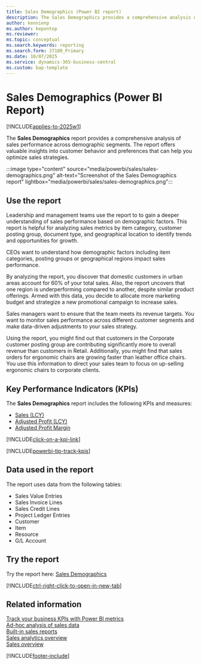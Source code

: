 ```yaml
---
title: Sales Demographics (Power BI report)
description: The Sales Demographics provides a comprehensive analysis of sales performance across different demographic segments, offering valuable insights into customer behavior and preferences to optimize sales strategies.
author: kennienp
ms.author: kepontop
ms.reviewer: 
ms.topic: conceptual
ms.search.keywords: reporting
ms.search.form: 37100_Primary
ms.date: 10/07/2025
ms.service: dynamics-365-business-central
ms.custom: bap-template
---
```


# Sales Demographics (Power BI Report)

[!INCLUDE[applies-to-2025w1](includes/applies-to-2025w1.md)]

The **Sales Demographics** report provides a comprehensive analysis of sales performance across demographic segments. The report offers valuable insights into customer behavior and preferences that can help you optimize sales strategies.

:::image type="content" source="media/powerbi/sales/sales-demographics.png" alt-text="Screenshot of the Sales Demographics report" lightbox="media/powerbi/sales/sales-demographics.png":::

## Use the report

Leadership and management teams use the report to to gain a deeper understanding of sales performance based on demographic factors. This report is helpful for analyzing sales metrics by item category, customer posting group, document type, and geographical location to identify trends and opportunities for growth.

CEOs want to understand how demographic factors including item categories, posting groups or geographical regions impact sales performance.

By analyzing the report, you discover that domestic customers in urban areas account for 60% of your total sales. Also, the report uncovers that one region is underperforming compared to another, despite similar product offerings. Armed with this data, you decide to allocate more marketing budget and strategize a new promotional campaign to increase sales.

Sales managers want to ensure that the team meets its revenue targets. You want to monitor sales performance across different customer segments and make data-driven adjustments to your sales strategy.

Using the report, you might find out that customers in the Corporate customer posting group are contributing significantly more to overall revenue than customers in Retail. Additionally, you might find that sales orders for ergonomic chairs are growing faster than leather office chairs. You use this information to direct your sales team to focus on up-selling ergonomic chairs to corporate clients.

## Key Performance Indicators (KPIs)

The **Sales Demographics** report includes the following KPIs and measures:

- [Sales (LCY)](sales-powerbi-sales-kpis.md#sales-lcy)
- [Adjusted Profit (LCY)](sales-powerbi-sales-kpis.md#adjusted-profit-lcy)
- [Adjusted Profit Margin](sales-powerbi-sales-kpis.md#adjusted-profit-margin)

[!INCLUDE[click-on-a-kpi-link](includes/click-on-a-kpi-link.md)]

[!INCLUDE[powerbi-tip-track-kpis](includes/powerbi-tip-track-kpis.md)]

## Data used in the report

The report uses data from the following tables:

- Sales Value Entries
- Sales Invoice Lines  
- Sales Credit Lines  
- Project Ledger Entries
- Customer
- Item
- Resource
- G/L Account

## Try the report

Try the report here: [Sales Demographics](https://businesscentral.dynamics.com?page=37100)

[!INCLUDE[ctrl-right-click-to-open-in-new-tab](includes/ctrl-right-click-to-open-in-new-tab.md)]

## Related information

[Track your business KPIs with Power BI metrics](track-kpis-with-power-bi-metrics.md)  
[Ad-hoc analysis of sales data](ad-hoc-analysis-sales.md)  
[Built-in sales reports](sales-reports.md)  
[Sales analytics overview](sales-analytics-overview.md)  
[Sales overview](sales-manage-sales.md)  

[!INCLUDE[footer-include](includes/footer-banner.md)]
